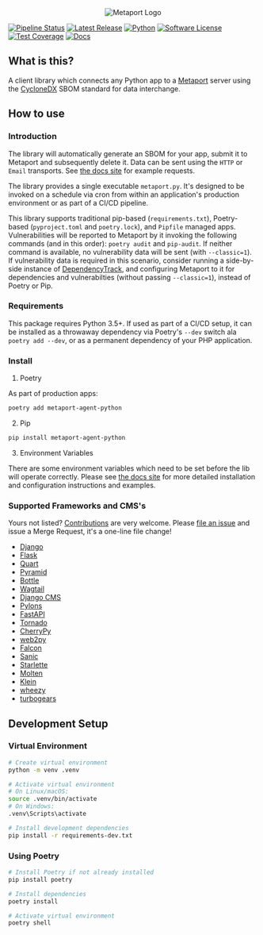 <div align="center">
  <picture>
    <source media="(prefers-color-scheme: dark)" srcset="./metaport-logo.png" />
    <img alt="Metaport Logo" src="metaport-logo.png" />
  </picture>
</div>

[![Pipeline Status](https://gitlab.com/dcentrica/metaport/metaport-agent-python/badges/master/pipeline.svg?style=flat-square)](https://gitlab.com/dcentrica/metaport/metaport-agent-python/-/pipelines)
[![Latest Release](https://gitlab.com/dcentrica/metaport/metaport-agent-python/-/badges/release.svg?style=flat-square)](https://gitlab.com/dcentrica/metaport/metaport-agent-python/-/releases)
[![Python](https://img.shields.io/badge/Python-3776AB?logo=python&logoColor=fff)](#)
[![Software License](https://img.shields.io/badge/license-BSD3-brightgreen.svg?style=flat-square)](LICENSE.txt)
[![Test Coverage](https://gitlab.com/dcentrica/metaport/metaport-agent-python/badges/master/coverage.svg?style=flat-square)](#)
[![Docs](https://img.shields.io/badge/Docs-brightgreen.svg?style=flat-square)](https://docs.metaport.sh)

## What is this?

A client library which connects any Python app to a [Metaport](https://gitlab.com/dcentrica/metaport/metaport-server/) server using the [CycloneDX](https://cyclonedx.org/) SBOM standard for data interchange.

## How to use

### Introduction

The library will automatically generate an SBOM for your app, submit it to Metaport and subsequently delete it. Data can be sent using the `HTTP` or `Email` transports. See [the docs site](https://docs.metaport.sh) for example requests.

The library provides a single executable `metaport.py`. It's designed to be invoked on a schedule via cron from within an application's production environment or as part of a CI/CD pipeline.

This library supports traditional pip-based (`requirements.txt`), Poetry-based (`pyproject.toml` and `poetry.lock`), and `Pipfile` managed apps. Vulnerabilities will be reported to Metaport by it invoking the following commands (and in this order): `poetry audit` and `pip-audit`. If neither command is available, no vulnerability data will be sent (with `--classic=1`). If vulnerability data is required in this scenario, consider running a side-by-side instance of [DependencyTrack](https://dependencytrack.org), and configuring Metaport to it for dependencies and vulnerabilties (without passing `--classic=1`), instead of Poetry or Pip.

### Requirements

This package requires Python 3.5+. If used as part of a CI/CD setup, it can be installed as a throwaway dependency via Poetry's `--dev` switch ala `poetry add --dev`, or as a permanent dependency of your PHP application.

### Install

1. Poetry

As part of production apps:

```bash
poetry add metaport-agent-python
```

2. Pip

```bash
pip install metaport-agent-python
```

3. Environment Variables

There are some environment variables which need to be set before the lib will operate correctly. Please see [the docs site](https://docs.metaport.sh) for more detailed installation and configuration instructions and examples.

### Supported Frameworks and CMS's

Yours not listed? [Contributions](./CONTRIBUTING.md) are very welcome. Please [file an issue](https://gitlab.com/dcentrica/metaport/metaport-agent-python/-/issues/) and issue a Merge Request, it's a one-line file change!

* [Django](https://www.djangoproject.com/)
* [Flask](https://flask.palletsprojects.com/)
* [Quart](https://quart.palletsprojects.com/)
* [Pyramid](https://trypyramid.com/)
* [Bottle](https://bottlepy.org/)
* [Wagtail](https://wagtail.org/)
* [Django CMS](https://www.django-cms.org/)
* [Pylons](https://www.pylonsproject.org/)
* [FastAPI](https://fastapi.tiangolo.com/)
* [Tornado](https://www.tornadoweb.org/)
* [CherryPy](https://cherrypy.dev/)
* [web2py](https://web2py.com/)
* [Falcon](https://falconframework.org/)
* [Sanic](https://sanic.dev/)
* [Starlette](https://starlette.dev/)
* [Molten](https://moltenframework.com/)
* [Klein](https://klein.readthedocs.io/)
* [wheezy](https://wheezyweb.readthedocs.io/)
* [turbogears](https://turbogears.org/)

## Development Setup

### Virtual Environment

```bash
# Create virtual environment
python -m venv .venv

# Activate virtual environment
# On Linux/macOS:
source .venv/bin/activate
# On Windows:
.venv\Scripts\activate

# Install development dependencies
pip install -r requirements-dev.txt
```

### Using Poetry

```bash
# Install Poetry if not already installed
pip install poetry

# Install dependencies
poetry install

# Activate virtual environment
poetry shell
```